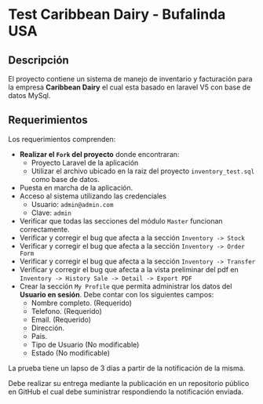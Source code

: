 # Test Caribbean Dairy - Bufalinda USA

## Descripción

El proyecto contiene un sistema de manejo de inventario y facturación para la empresa **Caribbean Dairy** el cual esta basado en laravel V5 con base de datos MySql.

## Requerimientos

Los requerimientos comprenden:
- **Realizar el `Fork` del proyecto** donde encontraran:
    - Proyecto Laravel de la aplicación
    - Utilizar el archivo ubicado en la raiz del proyecto `inventory_test.sql` como base de datos.
- Puesta en marcha de la aplicación.
- Acceso al sistema utilizando las credenciales
    - Usuario: `admin@admin.com`
    - Clave: `admin`
- Verificar que todas las secciones del módulo `Master` funcionan correctamente.
- Verificar y corregir el bug que afecta a la sección `Inventory -> Stock`
- Verificar y corregir el bug que afecta a la sección `Inventory -> Order Form`
- Verificar y corregir el bug que afecta a la sección `Inventory -> Transfer`
- Verificar y corregir el bug que afecta a la vista preliminar del pdf en `Inventory -> History Sale -> Detail -> Export PDF`
- Crear la sección `My Profile` que permita administrar los datos del **Usuario en sesión**. Debe contar con los siguientes campos:
    - Nombre completo. (Requerido)
    - Telefono. (Requerido)
    - Email. (Requerido)
    - Dirección.
    - Pais.
    - Tipo de Usuario (No modificable)
    - Estado (No modificable)

La prueba tiene un lapso de 3 días a partir de la notificación de la misma. 

Debe realizar su entrega mediante la publicación en un repositorio público en GitHub el cual debe suministrar respondiendo la notificación enviada.
